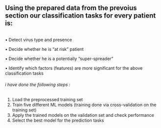  ## Using the prepared data from the prevoius section our classification tasks for every patient is:
 ###### 
• Detect virus type and presence

• Decide whether he is “at risk” patient

• Decide whether he is a potentially “super-spreader”

• Identify which factors (features) are more significant for the above classification tasks
###### i have done the following steps :
1. Load the preprocessed training set
2. Train five different ML models (training done via cross-validation on the training set)
3. Apply the trained models on the validation set and check performance
4. Select the best model for the prediction tasks

